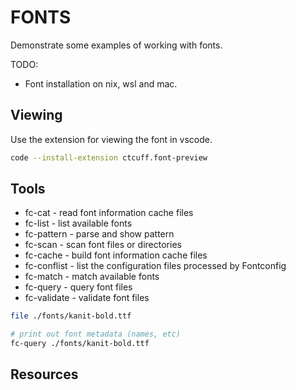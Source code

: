 # FONTS

Demonstrate some examples of working with fonts.  

TODO:

- Font installation on nix, wsl and mac.  

## Viewing

Use the extension for viewing the font in vscode.  

```sh
code --install-extension ctcuff.font-preview
```

## Tools

- fc-cat - read font information cache files
- fc-list - list available fonts
- fc-pattern - parse and show pattern
- fc-scan - scan font files or directories
- fc-cache - build font information cache files
- fc-conflist - list the configuration files processed by Fontconfig
- fc-match - match available fonts
- fc-query - query font files
- fc-validate - validate font files

```sh
file ./fonts/kanit-bold.ttf      

# print out font metadata (names, etc)
fc-query ./fonts/kanit-bold.ttf
```

## Resources

